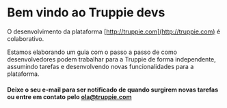 # Bem vindo ao Truppie devs
 
O desenvolvimento da plataforma [http://truppie.com](http://truppie.com) é colaborativo.

Estamos elaborando um guia com o passo a passo de como desenvolvedores podem trabalhar para a Truppie de forma independente, assumindo tarefas e desenvolvendo novas funcionalidades para a plataforma.


#### Deixe o seu e-mail para ser notificado de quando surgirem novas tarefas ou entre em contato pelo ola@truppie.com
